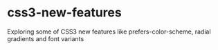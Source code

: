 # css3-new-features
Exploring some of CSS3 new features like prefers-color-scheme, radial gradients and font variants
